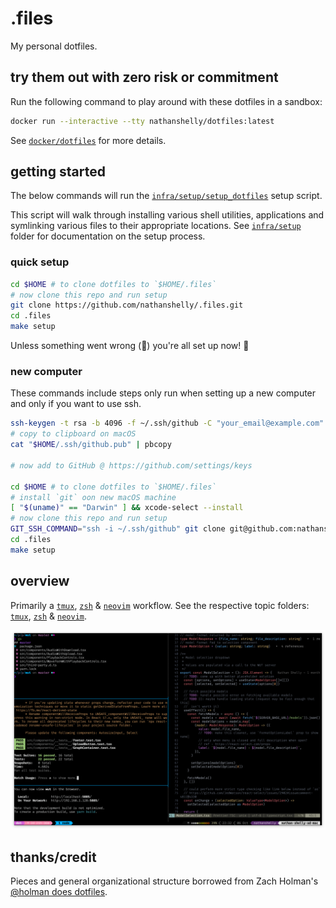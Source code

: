 # .files

My personal dotfiles.

## try them out with zero risk or commitment

Run the following command to play around with these dotfiles in a sandbox:

```bash
docker run --interactive --tty nathanshelly/dotfiles:latest
```

See [`docker/dotfiles`](./docker/dotfiles) for more details.

## getting started

The below commands will run the [`infra/setup/setup_dotfiles`](./infra/setup/setup_dotfiles) setup script.

This script will walk through installing various shell utilities, applications and symlinking various files to their appropriate locations. See [`infra/setup`](./infra/setup/) folder for documentation on the setup process.

### quick setup

```bash
cd $HOME # to clone dotfiles to `$HOME/.files`
# now clone this repo and run setup
git clone https://github.com/nathanshelly/.files.git
cd .files
make setup
```

Unless something went wrong (🤞) you're all set up now! 🎉

### new computer

These commands include steps only run when setting up a new computer and only if you want to use ssh.

```bash
ssh-keygen -t rsa -b 4096 -f ~/.ssh/github -C "your_email@example.com"
# copy to clipboard on macOS
cat "$HOME/.ssh/github.pub" | pbcopy

# now add to GitHub @ https://github.com/settings/keys

cd $HOME # to clone dotfiles to `$HOME/.files`
# install `git` oon new macOS machine
[ "$(uname)" == "Darwin" ] && xcode-select --install
# now clone this repo and run setup
GIT_SSH_COMMAND="ssh -i ~/.ssh/github" git clone git@github.com:nathanshelly/.files.git
cd .files
make setup
```

## overview

Primarily a [`tmux`](https://github.com/tmux/tmux), [`zsh`](https://www.zsh.org) & [`neovim`](https://github.com/neovim/neovim) workflow. See the respective topic folders: [`tmux`](./tmux), [`zsh`](./zsh) & [`neovim`](./neovim).

![workflow](infra/assets/workflow.png 'workflow')

## thanks/credit

Pieces and general organizational structure borrowed from Zach Holman's [@holman does dotfiles](https://github.com/holman/dotfiles).
